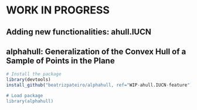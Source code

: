 # WORK IN PROGRESS
## Adding new functionalities: ahull.IUCN
## alphahull: Generalization of the Convex Hull of a Sample of Points in the Plane

``` r
# Install the package
library(devtools)
install_github("beatrizpateiro/alphahull, ref="WIP-ahull.IUCN-feature")

# Load package
library(alphahull)
```
